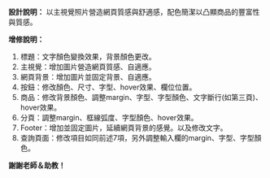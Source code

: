 **設計說明：**
以主視覺照片營造網頁質感與舒適感，配色簡潔以凸顯商品的豐富性與質感。

**增修說明：**

1. 標題：文字顏色變換效果，背景顏色更改。
2. 主視覺：增加圖片營造網頁質感、自適應。
3. 網頁背景：增加圖片並固定背景、自適應。
4. 按鈕：修改顏色、尺寸、字型、hover效果、欄位位置。
5. 商品：修改背景顏色、調整margin、字型、字型顏色、文字斷行(如第三頁)、hover效果。
6. 分頁：調整margin、框線弧度、字型顏色、hover效果。
7. Footer：增加並固定圖片，延續網頁背景的感覺。以及修改文字。
8. 查詢頁面：修改項目如同前述7項，另外調整輸入欄的margin、字型、字型顏色。

**謝謝老師＆助教！**
